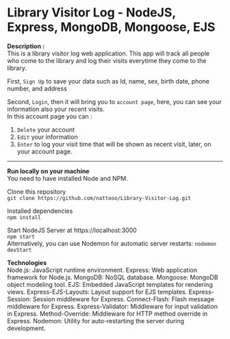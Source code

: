 # Library Visitor Log - NodeJS, Express, MongoDB, Mongoose, EJS
  
**Description :**  
This is a library visitor log web application.
This app will track all people who come to the library and log their visits everytime they come to the library.

First, `Sign Up` to save your data such as Id, name, sex, birth date, phone number, and address  

Second, `Login`, then it will bring you to `account page`, here, you can see your information also your recent visits.  
In this account page you can :
1. `Delete` your account
2. `Edit` your information
3. `Enter` to log your visit time that will be shown as recent visit, later, on your account page.

___
**Run locally on your machine**  
You need to have installed Node and NPM.

Clone this repository  
`git clone https://github.com/nattooo/Library-Visitor-Log.git`

Installed dependencies  
`npm install`

Start NodeJS Server at https://localhost:3000  
`npm start`  
Alternatively, you can use Nodemon for automatic server restarts:
`nodemon devStart`

**Technologies**  
Node.js: JavaScript runtime environment.
Express: Web application framework for Node.js.
MongoDB: NoSQL database.
Mongoose: MongoDB object modeling tool.
EJS: Embedded JavaScript templates for rendering views.
Express-EJS-Layouts: Layout support for EJS templates.
Express-Session: Session middleware for Express.
Connect-Flash: Flash message middleware for Express.
Express-Validator: Middleware for input validation in Express.
Method-Override: Middleware for HTTP method override in Express.
Nodemon: Utility for auto-restarting the server during development.